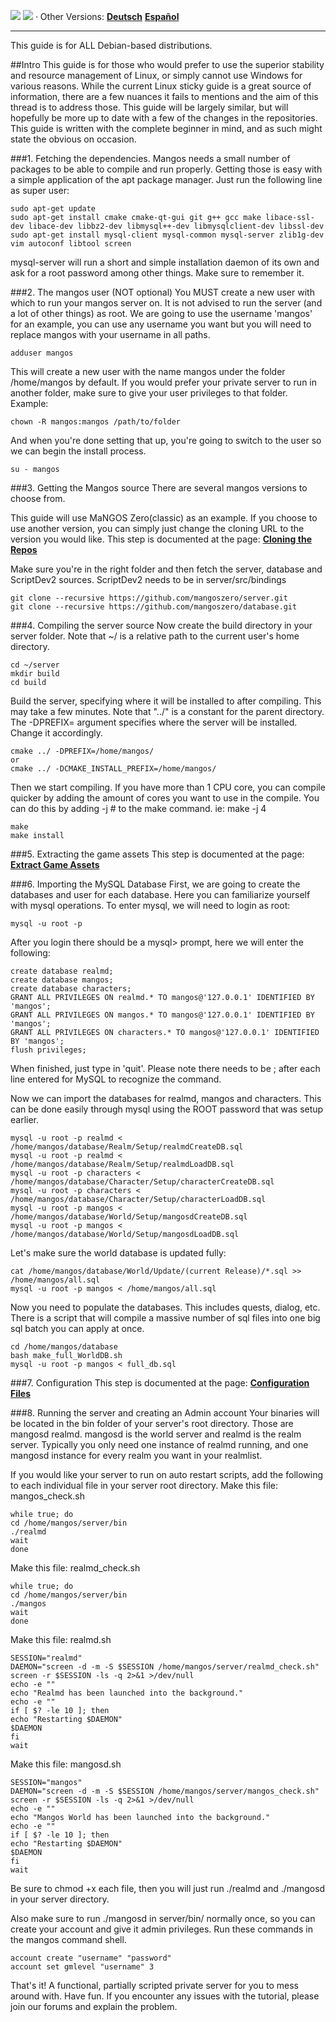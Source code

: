 [![](/wiki/icons/home.gif)](/wiki/Home.md) 
[![](/wiki/icons/back.gif)](/wiki/Installation%20Guides/Installation%20Guides.md) 
· Other Versions: [**Deutsch**](/wiki/Installation%20Guides/Linux/Debianinstall-German.md)  [**Español**](/wiki/Installation%20Guides/Linux/Debianinstall-spanish.md)

----------

This guide is for ALL Debian-based distributions.

##Intro
This guide is for those who would prefer to use the superior stability and resource management of Linux, or simply cannot use Windows for various reasons.
While the current Linux sticky guide is a great source of information, there are a few nuances it fails to mentions and the aim of this thread is to
address those. This guide will be largely similar, but will hopefully be more up to date with a few of the changes in the repositories. This guide
is written with the complete beginner in mind, and as such might state the obvious on occasion.

###1. Fetching the dependencies.
Mangos needs a small number of packages to be able to compile and run properly. Getting those is easy with a simple application of the apt package manager. Just run the following line as super user:
    
    sudo apt-get update
    sudo apt-get install cmake cmake-qt-gui git g++ gcc make libace-ssl-dev libace-dev libbz2-dev libmysql++-dev libmysqlclient-dev libssl-dev
    sudo apt-get install mysql-client mysql-common mysql-server zlib1g-dev vim autoconf libtool screen
    
mysql-server will run a short and simple installation daemon of its own and ask for a root password among other things. Make sure to remember it.

###2. The mangos user (NOT optional)
You MUST create a new user with which to run your mangos server on. It is not advised to run the server (and a lot of other things) as root.
We are going to use the username 'mangos' for an example, you can use any username you want but you will need to replace mangos with your username in all paths.
    
    adduser mangos
    
This will create a new user with the name mangos under the folder /home/mangos by default.
If you would prefer your private server to run in another folder, make sure to give your user privileges to that folder.
Example:
    
    chown -R mangos:mangos /path/to/folder
    
And when you're done setting that up, you're going to switch to the user so we can begin the install process.
    
    su - mangos
    

###3. Getting the Mangos source
There are several mangos versions to choose from.

This guide will use MaNGOS Zero(classic) as an example. If you choose to use another version, you can simply just change the cloning URL to the version you would like.
This step is documented at the page: [**Cloning the Repos**](Cloning-the-Repos)

Make sure you're in the right folder and then fetch the server, database and ScriptDev2 sources. ScriptDev2 needs to be in server/src/bindings
    
    git clone --recursive https://github.com/mangoszero/server.git
    git clone --recursive https://github.com/mangoszero/database.git
    
###4. Compiling the server source
Now create the build directory in your server folder. Note that ~/ is a relative path to the current user's home directory.
    
    cd ~/server
    mkdir build
    cd build
    
Build the server, specifying where it will be installed to after compiling. This may take a few minutes. Note that "../" is a constant for the parent directory.
The -DPREFIX= argument specifies where the server will be installed. Change it accordingly.
    
    cmake ../ -DPREFIX=/home/mangos/
    or 
    cmake ../ -DCMAKE_INSTALL_PREFIX=/home/mangos/
	
Then we start compiling. If you have more than 1 CPU core, you can compile quicker by adding the amount of cores you want to use in the compile. You can do
this by adding -j # to the make command. ie: make -j 4
    
    make
    make install
    

###5. Extracting the game assets
This step is documented at the page: [**Extract Game Assets**](Extracting-Game-Assets)

###6. Importing the MySQL Database
First, we are going to create the databases and user for each database. Here you can familiarize yourself with mysql operations.
To enter mysql, we will need to login as root:
    
    mysql -u root -p
    
After you login there should be a mysql> prompt, here we will enter the following:
    
    create database realmd;
    create database mangos;
    create database characters;
    GRANT ALL PRIVILEGES ON realmd.* TO mangos@'127.0.0.1' IDENTIFIED BY 'mangos';
    GRANT ALL PRIVILEGES ON mangos.* TO mangos@'127.0.0.1' IDENTIFIED BY 'mangos';
    GRANT ALL PRIVILEGES ON characters.* TO mangos@'127.0.0.1' IDENTIFIED BY 'mangos';
    flush privileges;
    
When finished, just type in 'quit'. Please note there needs to be ; after each line entered for MySQL to recognize the command.

Now we can import the databases for realmd, mangos and characters. This can be done easily through mysql using the ROOT password that was setup earlier.
    
    mysql -u root -p realmd < /home/mangos/database/Realm/Setup/realmdCreateDB.sql
    mysql -u root -p realmd < /home/mangos/database/Realm/Setup/realmdLoadDB.sql
    mysql -u root -p characters < /home/mangos/database/Character/Setup/characterCreateDB.sql
    mysql -u root -p characters < /home/mangos/database/Character/Setup/characterLoadDB.sql
    mysql -u root -p mangos < /home/mangos/database/World/Setup/mangosdCreateDB.sql
    mysql -u root -p mangos < /home/mangos/database/World/Setup/mangosdLoadDB.sql
    
Let's make sure the world database is updated fully:
    
    cat /home/mangos/database/World/Update/(current Release)/*.sql >> /home/mangos/all.sql
    mysql -u root -p mangos < /home/mangos/all.sql
	

Now you need to populate the databases. This includes quests, dialog, etc. There is a script that will compile a massive number of sql files into one big sql batch you can apply at once.
    
    cd /home/mangos/database
    bash make_full_WorldDB.sh
    mysql -u root -p mangos < full_db.sql
    
###7. Configuration
This step is documented at the page: [**Configuration Files**](Configuration-Files)

###8. Running the server and creating an Admin account
Your binaries will be located in the bin folder of your server's root directory. Those are mangosd realmd.
mangosd is the world server and realmd is the realm server. Typically you only need one instance of realmd running, and one mangosd instance for every realm you want in your realmlist.

If you would like your server to run on auto restart scripts, add the following to each individual file in your server root directory.
Make this file: mangos_check.sh
    
    while true; do
    cd /home/mangos/server/bin
    ./realmd
    wait
    done
	    
Make this file: realmd_check.sh
    
    while true; do
    cd /home/mangos/server/bin
    ./mangos
    wait
    done
	    
Make this file: realmd.sh
    
    SESSION="realmd"
    DAEMON="screen -d -m -S $SESSION /home/mangos/server/realmd_check.sh"
    screen -r $SESSION -ls -q 2>&1 >/dev/null
    echo -e ""
    echo "Realmd has been launched into the background."
    echo -e ""
    if [ $? -le 10 ]; then
    echo "Restarting $DAEMON"
    $DAEMON
    fi
    wait
	    
Make this file: mangosd.sh
    
    SESSION="mangos"
    DAEMON="screen -d -m -S $SESSION /home/mangos/server/mangos_check.sh"
    screen -r $SESSION -ls -q 2>&1 >/dev/null
    echo -e ""
    echo "Mangos World has been launched into the background."
    echo -e ""
    if [ $? -le 10 ]; then
    echo "Restarting $DAEMON"
    $DAEMON
    fi
    wait
    
Be sure to chmod +x each file, then you will just run ./realmd and ./mangosd in your server directory.

Also make sure to run ./mangosd in server/bin/ normally once, so you can create your account and give it admin privileges.
Run these commands in the mangos command shell.
    
    account create "username" "password"
    account set gmlevel "username" 3
    

That's it! A functional, partially scripted private server for you to mess around with. Have fun.
If you encounter any issues with the tutorial, please join our forums and explain the problem.
